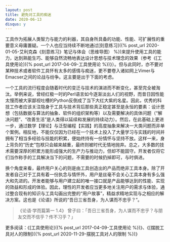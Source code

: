 ```yaml
---
layout: post
title: 避免对工具的痴迷
date: 2020-06-13
disqus: y
---
```


工具作为拓展人类智力与能力的利器，其自身所具备的功能、性能、可扩展性的重要意义毋庸置疑。一个人也应当持续不断地通过[刻意练习]({% post_url 2020-01-05-艾利克森《刻意练习》笔记与体会（思维导图） %})来提升使用工具的能力，达到熟能生巧、能够自然流畅地表达设计思想与技术理念的效果（参考《[工具使用论]({% post_url 2017-04-09-工具使用论 %})》）。但与此同时，亦不要对某种技术或者软件工具怀有太多的感情与痴迷，更不要卷入诸如网上Vimer与Emacser之间的论战与纷争。这主要是出于下面的考虑。

一个工具的流行程度会随着时代的变迁与技术的演进而不断变化，甚至完全被淘汰。举例来说，曾经红极一时的Perl语言如今逐渐淡出人们的视野，而昔日因性能太慢而被大家鄙视吐槽的Python反倒成了当下大红大紫的名星。因此，优秀的科技工作者应该关注隐身于工具与技术背后那些真正稳定甚至是永恒的要素：设计思想（包括数据与算法的抽象、软件的组织架构等）以及需要解决的具体问题（“解决问题”、“改善生活”是人类得以延续和发展的持续动力）。然后，在此基础上更进一步，通过数学【理论】与泛型编程【实践】的高度抽象来解决一大类问题而非单个案例。相反地，不能仅仅因为已经在一个技术上投入了大量学习与实践的时间并拥有了相当多经验与技能的积累，便始终持有一份情怀与坚持不放。这样一来，身上背负的“历史”包袱只会越来越重，最终则被时代无情地抛弃。总之，大多数的技术需要深厚的积累方能形成强大的生产力与推动力，但却不能固守。开发者仅将它们当作称手的工具解决当下的问题，不需要的时候扔掉即可，与时俱进。

换个角度来看，最终用户关心的则是由工具创造出的产品而绝非工具本身。除了开发者自己对于工具有着一份执念与情怀外，用户是丝毫不会关心工具本身有多么强大和先进的。开发者能够与用户建立起的唯一接口就是产品能够达到的性能、实现的效益和形成的体验。因此，理性的开发者应当更多地关注用户的需求与体验，通过整合现有的知识与工具勾画出完整的“用户故事”，精益求精地实现与之相应的解决方案。这也是《论语》所说的“吾日三省吾身，为人谋而不忠乎？”。

> 《论语·学而篇第一 1.4》 曾子曰：「吾日三省吾身，为人谋而不忠乎？与朋友交而不信乎？传不习乎？」

更多阅读：《[工具使用论]({% post_url 2017-04-09-工具使用论 %})》、《[摆脱工具对人的限制]({% post_url 2020-11-29-摆脱工具对人的限制 %})》
